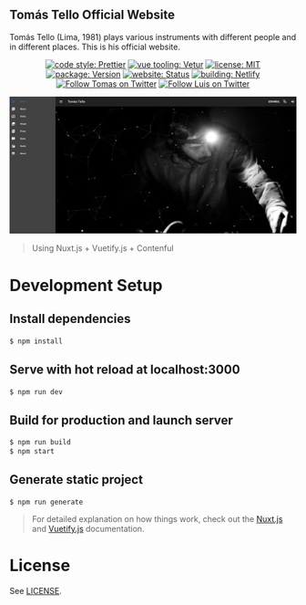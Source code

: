 
## Tomás Tello Official Website
Tomás Tello (Lima, 1981) plays various instruments with different people and in different places. This is his official website.

<p align="center">
<a href="https://prettier.io">
    <img alt="code style: Prettier" src="https://img.shields.io/badge/code_style-prettier-ff69b4.svg"></a>

<a href="https://github.com/vuejs/vetur">
    <img alt="vue tooling: Vetur" src="https://img.shields.io/badge/vue%20tooling-vetur-blue.svg"></a>
    
<a href="/LICENSE">
    <img alt="license: MIT" src="https://img.shields.io/github/license/zettai/test"></a>

<a href="/package.json">
    <img alt="package: Version" src="https://img.shields.io/github/package-json/v/zettai/test"></a>
   
<a href="https://tomas-tello.stream">
   <img alt="website: Status"src="https://img.shields.io/website?url=https%3A%2F%2Ftomas-tello.stream" ></a>
    
<a href="https://www.netlify.com">
    <img alt="building: Netlify" src="https://img.shields.io/netlify/f01cec5f-b196-4e6e-a0fe-653d8fef406e" ></a>

<a href="https://twitter.com/shaolindelamor">
    <img alt="Follow Tomas on Twitter" src="https://img.shields.io/twitter/follow/shaolindelamor.svg"></a>
    
<a href="https://twitter.com/keinesvonuns">
    <img alt="Follow Luis on Twitter" src="https://img.shields.io/twitter/follow/keinesvonuns?style=social"></a>
</p>

![Screenshot](/static/screenshot.png)

> Using Nuxt.js + Vuetify.js + Contenful

# Development Setup

## Install dependencies
`$ npm install`

## Serve with hot reload at localhost:3000
`$ npm run dev`

## Build for production and launch server
```
$ npm run build
$ npm start
```

## Generate static project
`$ npm run generate`

> For detailed explanation on how things work, check out the [Nuxt.js](https://github.com/nuxt/nuxt.js) and [Vuetify.js](https://vuetifyjs.com/) documentation.


# License

See [LICENSE](LICENSE).
